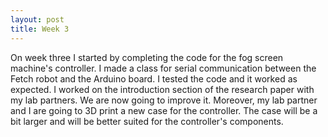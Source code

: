 ```yaml
---
layout: post
title: Week 3
---
```


On week three I started by completing the code for the fog screen machine's controller. I made a class for serial communication between the Fetch robot and the Arduino board. I tested the code and it worked as expected. 
I worked on the introduction section of the research paper with my lab partners. We are now going to improve it. 
Moreover, my lab partner and I are going to 3D print a new case for the controller. The case will be a bit larger and will be better suited for the controller's components. 